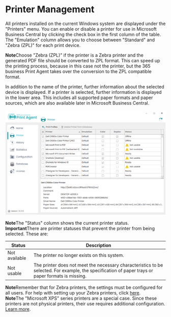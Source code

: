# Printer Management

All printers installed on the current Windows system are displayed under the "Printers" menu. You can enable or disable a printer for use in Microsoft Business Central by clicking the check box in the first column of the table.
The "Emulation" column allows you to choose between "Standard" and "Zebra (ZPL)" for each print device.

<div class="alert alert-info">
    <i class="fa-duotone fa-thin fa-lightbulb fa-lg"></i> <strong>Note</strong>Choose "Zebra (ZPL)" if the printer is a Zebra printer and the generated PDF file should be converted to ZPL format. This can speed up the printing process, because in this case not the printer, but the 365 business Print Agent takes over the conversion to the ZPL compatible format.
</div>

In addition to the name of the printer, further information about the selected device is displayed. If a printer is selected, further information is displayed in the lower area. This includes all supported paper formats and paper sources, which are also available later in Microsoft Business Central.

![Druckerverwaltung](/assets/images/365-business-print-agent/config-tool/Printer_en.PNG)  

<div class="alert alert-info">
    <i class="fa-duotone fa-thin fa-lightbulb fa-lg"></i> <strong>Note</strong>The "Status" column shows the current printer status.
</div>

<div class="alert alert-notice">
    <i class="fa-light fa-hand-point-up fa-lg"></i> <strong>Important</strong>There are printer statuses that prevent the printer from being selected. These are:
<style>

table tr:nth-child(odd) td{
  background:none;
}

table tr:nth-child(even) td{
  background:none;
}
</style>
<table>
  <thead>
    <tr>
      <th>Status</th>
      <th>Description</th>
    </tr>
  </thead>
  <tbody>
    <tr>
      <td>Not available</td>
      <td>The printer no longer exists on this system.</td>
    </tr>
    <tr>
      <td colspan="2" style="height:0;padding:0"></td>
    </tr>
    <tr>
      <td>Not usable</td>
      <td>The printer does not meet the necessary characteristics to be selected. For example, the specification of paper trays or paper formats is missing.</td>
    </tr>
  </tbody>
</table>
</div>

<div class="alert alert-info">
    <i class="fa-duotone fa-thin fa-lightbulb fa-lg"></i> <strong>Note</strong>Remember that for Zebra printers, the settings must be configured for all users. For help with setting up your Zebra printers, click <a href="support/setup-zebra-default-settings.md">here</a>.
</div>

<div class="alert alert-info">
    <i class="fa-duotone fa-thin fa-lightbulb fa-lg"></i> <strong>Note</strong>The "Microsoft XPS" series printers are a special case. Since these printers are not physical printers, their use requires additional configuration. <a href="support/setup-xps-printer.md">Learn more</a>.
</div>